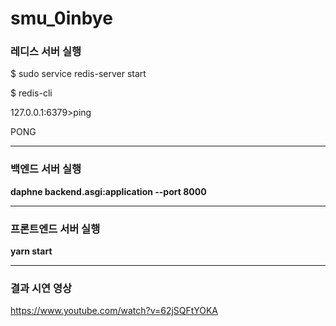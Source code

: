 # smu_0inbye



### 레디스 서버 실행
$ sudo service redis-server start

$ redis-cli

127.0.0.1:6379>ping

PONG

---

### 백엔드 서버 실행
**daphne backend.asgi:application --port 8000**

---

### 프론트엔드 서버 실행
**yarn start**

---
### 결과 시연 영상
https://www.youtube.com/watch?v=62jSQFtYOKA
